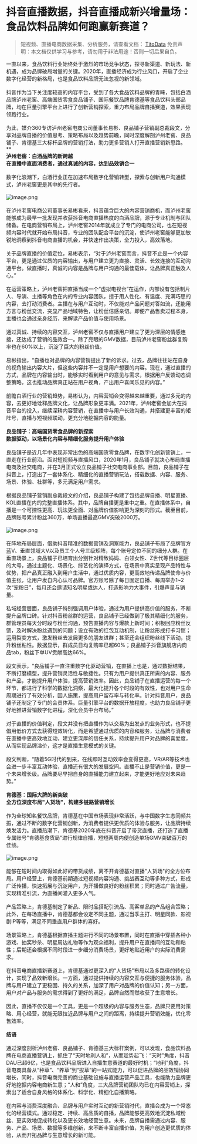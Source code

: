 # 抖音直播数据，抖音直播成新兴增量场：食品饮料品牌如何跑赢新赛道？


>
> 短视频、直播电商数据采集、分析服务，请查看文档： [TitoData](https://www.titodata.com?from=douyinarticle)
> 免责声明：本文档仅供学习与参考，请勿用于非法用途！否则一切后果自负。
> 


一直以来，食品饮料行业始终处于激烈的市场竞争状态，探寻新渠道、新玩法、新机遇，成为品牌破局增量的关键。2020年，直播经济成为行业风口，开启了企业数字化经营的新格局，也是食品饮料品牌无法忽视的新领域。<br >
<br >抖音作为当下关注度较高的内容平台，受到了各大食品饮料品牌的青睐，包括白酒品牌泸州老窖、高端国货零食良品铺子、国际餐饮品牌肯德基等食品饮料头部品牌，均在巨量引擎平台上进行了创新营销探索，重力布局品牌自播赛道，效果表现领跑行业。<br >
<br >为此，媒介360专访泸州老窖电商公司董事长易彬、良品铺子营销副总裁段文，分享对品牌自播的价值思考、策略布局以及趋势前瞻，同时深度解剖泸州老窖、良品铺子、肯德基三大标杆品牌的营销打法，助力更多营销人打开直播营销新思路。<br >**<br >**泸州老窖：白酒品牌的新跨越**<br >**在直播中直面消费者，通过真诚的内容，达到品效销合一**<br >
<br >数字化浪潮下，白酒行业正在加速布局数字化营销转型，探索与创新用户沟通模式，泸州老窖更是其中的先行者。<br >
<br >![image.png](https://cdn.nlark.com/yuque/0/2021/png/97322/1613093711009-f4a72067-4928-4da1-8c45-a5f9254496dc.png#align=left&display=inline&height=1115&margin=%5Bobject%20Object%5D&name=image.png&originHeight=2230&originWidth=1080&size=1989207&status=done&style=none&width=540)<br >
<br >在泸州老窖电商公司董事长易彬看来，抖音蕴含巨大的内容营销商机，而泸州老窖能够成为最早一批发现并收获抖音电商直播热度的白酒品牌，源于专业机制与团队储备。在电商营销布局上，泸州老窖2014年就成立了专门的电商公司，也在短视频内容时代就开始布局抖音，专业的团队配合平台的沉淀，使泸州老窖能够更加敏锐地洞察到抖音电商直播的机会，并快速作出决策，全力投入，高效落地。<br >
<br >关于品牌直播的价值定位，易彬表示，“对于泸州老窖而言，抖音不止是一个内容平台，更是通过优质的内容输出，与用户建立更为直接、灵活、长效连接的互动沟通平台。做直播时，真诚的内容是品牌与用户沟通的最佳载体，让品牌真正触及人心。”<br >
<br >在运营策略上，泸州老窖把直播当成一个“虚拟电视台”在运作，内部设有包括制片人、导演、主播等角色在内的专业内容团队，擅于用人性化、有温度、充满巧思的内容，去打动消费者。主播在与用户互动时，不仅能对产品问题对答如流，还能用方言与粉丝交流，突显产品地域特色，让粉丝倍感亲切。即便产品售卖过程本身，主播也会通过亲身经历，来解读产品价值与使用场景。<br >
<br >通过真诚、持续的内容交互，泸州老窖不仅与直播用户建立了更为深层的情感连接，还达成了营销的品效合一。除了亮眼的GMV数据，目前泸州老窖粉丝群复购率也在60%以上，沉淀了巨大的粉丝价值。<br >
<br >易彬指出，“自播也对品牌的内容营销提出了新的诉求。过去，品牌往往站在自身的视角输出内容大片，但这些内容并不一定是用户想要的内容。现在，通过直播的方式，品牌在内容输出时，能够实时看到用户的意见与需求，根据用户反馈动态调整策略，这也推动品牌真正站在用户视角，产出用户喜闻乐见的内容。”<br >
<br >前瞻白酒行业的营销趋势，易彬认为，内容营销会变得越来越重要，通过多元的内容，去更好地诠释品牌文化，让品牌形象更丰满。2021年，泸州老窖会加大在抖音平台的投入，继续深耕内容营销，在直播中与用户长效沟通，并搭建更丰富的矩阵号，直播与短视频联动，更充分地挖掘内容的能量。<br >
<br >**良品铺子：高端国货零食品牌的新探索**<br >**数据驱动，以场景化内容与精细化服务提升用户体验**<br >
<br >良品铺子是近几年中表现非常出色的高端国货零食品牌，在数字化创新营销上，一直走在行业前沿。面对短视频与直播风口，2020年1月，良品铺子就决心布局直播电商及社交电商，并在3月正式设立良品铺子社交电商事业部。目前，良品铺子在抖音上，打造出了一套体系化、精细化的直播营销玩法，搭载数据、内容、服务、场景、体验、社群等，多元满足用户需求。<br >
<br >根据良品铺子营销副总裁段文的介绍，良品铺子构建了包括品牌自播、明星直播、KOL直播在内的完整直播体系。其中，品牌自播更是重中之重。在直播体系中，自播是一个可控性更高、玩法更全面、对品牌价值影响更为深刻的形式。截至目前，品牌账号累计粉丝360万，单场直播最高GMV突破2000万。<br >
<br >![image.png](https://cdn.nlark.com/yuque/0/2021/png/97322/1613093720806-ee57e34b-cf44-4312-93e1-7b4e83bf4da3.png#align=left&display=inline&height=270&margin=%5Bobject%20Object%5D&name=image.png&originHeight=539&originWidth=889&size=968615&status=done&style=none&width=444.5)<br >
<br >在阵地布局层面，借助抖音精准的数据营销及洞察能力，良品铺子布局了品牌官方蓝V、垂直领域大V以及员工个人号三级矩阵，每个账号定位不同的细分人群。在垂直场景上，良品铺子已培育出分别针对精致妈妈、白领女性、Z世代等目标圈层的大号，通过主题化、场景化、综艺化的演绎方式，在场景中真实呈现产品特性与优势，把产品真正融入到用户生活中，通过优质内容，更高效地传递品牌使命与价值主张，让用户发自内心认可品牌。官方账号除了每日固定自播、每周举办1~2次“宠粉日”，每月还会邀请知名明星或达人，打造影响力大事件，引爆声量与销量。<br >
<br >私域经营层面，良品铺子特别强调用户体验，通过为用户提供高价值的服务，不断提升品牌口碑。针对抖音粉丝群的运营，良品铺子已经做到了极其精细化的服务，群管理员每天分时段与粉丝沟通，预告直播内容与爆款上新时间；积极回应粉丝反馈，及时解决粉丝遇到的问题；设立有效的红包互动机制，让粉丝形成打卡习惯；运用裂变方式，激发粉丝去发展更多的朋友进群；甚至还会组织粉丝线下活动，提升粉丝粘性。数据显示，群成员日均复购率已超60%；良品铺子抖音旗舰店内商品tab，粉丝下单UV贡献高达66%。<br >
<br >段文表示，“良品铺子一直注重数字化驱动营销，在直播上也是，通过数据结果，不断打磨模型，提升营销灵活性与敏捷性。只有为用户提供真正所需的内容、服务和产品，才能提升用户体验，提高营销效率。因此，良品铺子在直播运营的每一个环节，都进行了科学的数据化洞察，最大化提升各个时段的有效性，也对用户生命周期进行了有效分析，因人施策，提高用户留存率与转化率。针对抖音用户，良品铺子还制定了专门的会员体系。巨量引擎平台的数据开放程度，也助力良品铺子更好地推进营销数字化进程，深化会员中台布局。”<br >
<br >对于直播的价值判定，段文并没有把直播作为以交易为出发点的业务形式，也不提倡用低价方式去获得短效转化，而是希望通过优质的内容和服务，让品牌与消费者在直播中更高效地互动，建立更深厚的信任关系，持续提升用户对品牌的喜爱度，从而实现品牌溢价，这才是直播生意模式的关键。<br >
<br >段文判断，“随着5G时代的到来，在线即时互动效率会变得更高，VR/AR等技术也会进一步丰富互动体验，直播还有很大的发展空间。直播不止是营销价值，更是一个未来增长级。品牌要尽早把自身的直播能力建立起来，才能更好地应对未来趋势。”<br >
<br >**肯德基：国际大牌的新突破**<br >**全方位深度布局"人货场"，构建多链路营销增长**<br >
<br >作为全球知名餐饮品牌，肯德基在中国市场表现非常活跃，与中国数字生态同频共振，通过不断的数字化营销创新，为消费者提供更优质的体验与服务，让品牌持续焕发活力。直播热潮下，肯德基2020年底在抖音开启了带货直播，还打造了直播专属账号"肯德基食货局"进行规律自播，短短两周内便创造单场GMV突破百万的佳绩。<br >
<br >![image.png](https://cdn.nlark.com/yuque/0/2021/png/97322/1613093729624-45a8b86d-6d01-40a1-a6d2-dc1a75590d18.png#align=left&display=inline&height=289&margin=%5Bobject%20Object%5D&name=image.png&originHeight=578&originWidth=569&size=740409&status=done&style=none&width=284.5)<br >
<br >能够在短时间内取得如此好的带货成绩，离不开肯德基对直播"人货场"的全方位布局。用户经营上，肯德基前期通过短视频内容沟通、挑战赛互动等多种方式，形成广泛传播，快速拓展与沉淀用户，为开播做良好的粉丝积累；同时通过广告流量，实现精准引流，为直播间灌入更多人气。<br >
<br >产品策略上，肯德基制定了新品、限时品搭配引流品、高客单品的产品组合策略；此外，在每场直播中，肯德基都会设定不同主题，通过当季主打、明星同款、影视剧IP等等，满足不同垂直用户群体的喜好。<br >
<br >场景策略上，肯德基根据直播主题进行不同的场景布置，同时在直播中穿插各种小游戏、抽奖秒杀、明星周边礼物等作为观众福利，提升用户在直播间的互动和粘性；后期还会根据不同时段进一步细分消费场景，更好地贴近用户的实际消费需求。<br >
<br >在抖音电商直播新赛道上，肯德基通过更深入的"人货场"布局以及多路径的转化设计，实现了品效新增长。一方面，通过提供持续的内容交互与便捷的服务体验，品牌与用户建立了更稳固、持久的关系，加深了用户对品牌的价值认知；另一方面，用户对产品与服务的需求得到了更好的满足，品牌自然而然收获了生意增长。<br >
<br >因此，直播不仅仅是一个工具，更是一个超级的内容与服务生态，品牌只要用对策略、用心经营，就能无限拉近品牌与用户之间的距离，持续提升营销效能，优化零售效率。<br >
<br >**结语**<br >
<br >通过深度剖析泸州老窖、良品铺子、肯德基三大标杆案例，可以发现，食品饮料品牌在电商直播营销上，抓住了“天时地利人和”，从而趁势起飞：“天时”角度，抖音DAU已超6亿，也是食品饮料品牌进入自播生意赛道的最好时机；“地利”角度，抖音电商具备从“种草”、“养草”到“拔草”的一站式能力，可以促进品牌的品效销协同增长，同时，抖音电商完善的商业基础设施与直播运营产品工具，也能助力品牌更好地挖掘内容电商新生意；“人和”角度，三大品牌营销团队均已在内容营销上，探索出了适合自身风格的体系化、科学化、精细化自播策略。<br >
<br >在内容与消费深度融合、品牌与用户实时互动的新营销时代，直播会成为一个常态化的经营模式。通过稳定、持续、高品质的自播，品牌能够更高效地沉淀私域粉丝、更实效地促成转化以及更长效地经营生意。未来，品牌自播需通过内容、服务、产品、场景、数据等多维创新，来不断丰富自播价值，为用户创造更优质的体验，从而开拓品牌与生意增长的新可能。
